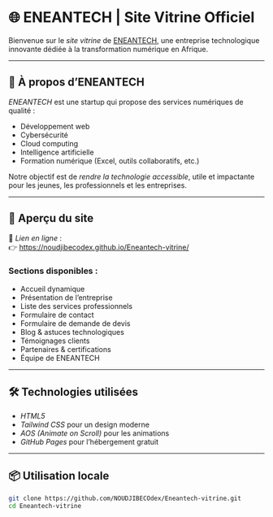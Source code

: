 # 🌐 ENEANTECH | Site Vitrine Officiel

Bienvenue sur le *site vitrine* de [ENEANTECH](https://noudjibecodex.github.io/Eneantech-vitrine/), une entreprise technologique innovante dédiée à la transformation numérique en Afrique.

---

## 🧠 À propos d’ENEANTECH

*ENEANTECH* est une startup qui propose des services numériques de qualité :  
- Développement web
- Cybersécurité
- Cloud computing
- Intelligence artificielle
- Formation numérique (Excel, outils collaboratifs, etc.)

Notre objectif est de *rendre la technologie accessible*, utile et impactante pour les jeunes, les professionnels et les entreprises.

---

## 🚀 Aperçu du site

🔗 *Lien en ligne* :  
👉 https://noudjibecodex.github.io/Eneantech-vitrine/

### Sections disponibles :
- Accueil dynamique
- Présentation de l’entreprise
- Liste des services professionnels
- Formulaire de contact
- Formulaire de demande de devis
- Blog & astuces technologiques
- Témoignages clients
- Partenaires & certifications
- Équipe de ENEANTECH

---

## 🛠 Technologies utilisées

- *HTML5*
- *Tailwind CSS* pour un design moderne
- *AOS (Animate on Scroll)* pour les animations
- *GitHub Pages* pour l’hébergement gratuit

---

## 📦 Utilisation locale

```bash
git clone https://github.com/NOUDJIBECOdex/Eneantech-vitrine.git
cd Eneantech-vitrine